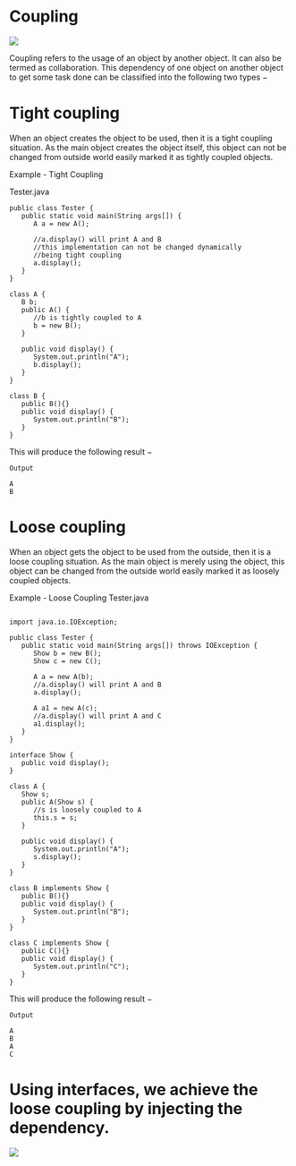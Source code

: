 # Coupling

<img src="https://cdn.educba.com/academy/wp-content/uploads/2021/05/Coupling-in-Java.jpg">

Coupling refers to the usage of an object by another object. It can also be termed as collaboration. This dependency of one object on another object to get some task done can be classified into the following two types −

# Tight coupling
When an object creates the object to be used, then it is a tight coupling situation. As the main object creates the object itself, this object can not be changed from outside world easily marked it as tightly coupled objects.

Example - Tight Coupling

Tester.java
```
public class Tester {
   public static void main(String args[]) {
      A a = new A();

      //a.display() will print A and B
      //this implementation can not be changed dynamically
      //being tight coupling
      a.display();
   }
}

class A {
   B b;
   public A() {
      //b is tightly coupled to A
      b = new B();
   }

   public void display() {
      System.out.println("A");
      b.display();
   }
}

class B {    
   public B(){}
   public void display() {
      System.out.println("B");
   }
}
```
This will produce the following result −
```
Output

A
B

```


# Loose coupling 
When an object gets the object to be used from the outside, then it is a loose coupling situation. As the main object is merely using the object, this object can be changed from the outside world easily marked it as loosely coupled objects.

Example - Loose Coupling
Tester.java

```

import java.io.IOException;

public class Tester {
   public static void main(String args[]) throws IOException {
      Show b = new B();
      Show c = new C();

      A a = new A(b);          
      //a.display() will print A and B    
      a.display();

      A a1 = new A(c);
      //a.display() will print A and C    
      a1.display();
   }
}

interface Show {
   public void display();
}

class A {
   Show s;
   public A(Show s) {
      //s is loosely coupled to A
      this.s = s;
   }

   public void display() {
      System.out.println("A");
      s.display();
   }
}

class B implements Show {    
   public B(){}
   public void display() {
      System.out.println("B");
   }
}

class C implements Show {    
   public C(){}
   public void display() {
      System.out.println("C");
   }
}

```

This will produce the following result −

```
Output

A
B
A
C

```

# Using interfaces, we achieve the loose coupling by injecting the dependency. 

<img src="https://scaler.com/topics/images/oops-concept-in-java-image-types-of-coupling.webp">


